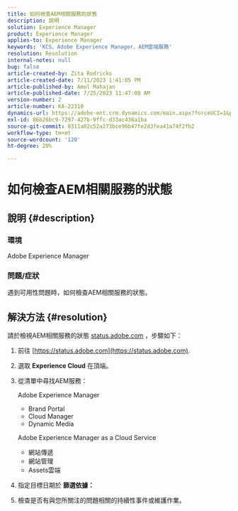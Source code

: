 ```yaml
---
title: 如何檢查AEM相關服務的狀態
description: 說明
solution: Experience Manager
product: Experience Manager
applies-to: Experience Manager
keywords: 'KCS、Adobe Experience Manager、AEM雲端服務'
resolution: Resolution
internal-notes: null
bug: false
article-created-by: Zita Rodricks
article-created-date: 7/11/2023 1:41:05 PM
article-published-by: Amol Mahajan
article-published-date: 7/25/2023 11:47:08 AM
version-number: 2
article-number: KA-22310
dynamics-url: https://adobe-ent.crm.dynamics.com/main.aspx?forceUCI=1&pagetype=entityrecord&etn=knowledgearticle&id=85864194-f01f-ee11-9cbe-6045bd006239
exl-id: 86b26bc9-7297-427b-9ffc-d33ac436a1ba
source-git-commit: 0311a02c52a273bce96b47fe2d3fea41a74f2fb2
workflow-type: tm+mt
source-wordcount: '120'
ht-degree: 20%

---
```


# 如何檢查AEM相關服務的狀態

## 說明 {#description}


### 環境

Adobe Experience Manager

### 問題/症狀

遇到可用性問題時，如何檢查AEM相關服務的狀態。


## 解決方法 {#resolution}


請於檢視AEM相關服務的狀態 [status.adobe.com](https://status.adobe.com/) ，步驟如下：

1. 前往 [https://status.adobe.com](https://status.adobe.com).
2. 選取 <b>Experience Cloud</b> 在頂端。
3. 從清單中尋找AEM服務：


   Adobe Experience Manager

   - Brand Portal
   - Cloud Manager
   - Dynamic Media



   Adobe Experience Manager as a Cloud Service 

   - 網站傳遞
   - 網站管理
   - Assets雲端


4. 指定目標日期於 <b>篩選依據：</b>
5. 檢查是否有與您所關注的問題相關的持續性事件或維護作業。

